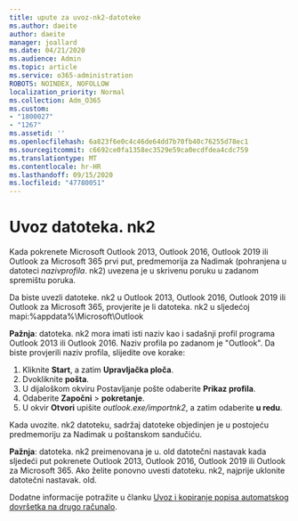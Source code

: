 ```yaml
---
title: upute za uvoz-nk2-datoteke
ms.author: daeite
author: daeite
manager: joallard
ms.date: 04/21/2020
ms.audience: Admin
ms.topic: article
ms.service: o365-administration
ROBOTS: NOINDEX, NOFOLLOW
localization_priority: Normal
ms.collection: Adm_O365
ms.custom:
- "1800027"
- "1267"
ms.assetid: ''
ms.openlocfilehash: 6a823f6e0c4c46de64dd7b70fb40c76255d78ec1
ms.sourcegitcommit: c6692ce0fa1358ec3529e59ca0ecdfdea4cdc759
ms.translationtype: MT
ms.contentlocale: hr-HR
ms.lasthandoff: 09/15/2020
ms.locfileid: "47780051"
---
```

# <a name="how-to-import-nk2-files"></a>Uvoz datoteka. nk2 

Kada pokrenete Microsoft Outlook 2013, Outlook 2016, Outlook 2019 ili Outlook za Microsoft 365 prvi put, predmemorija za Nadimak (pohranjena u datoteci *nazivprofila*. nk2) uvezena je u skrivenu poruku u zadanom spremištu poruka.

Da biste uvezli datoteke. nk2 u Outlook 2013, Outlook 2016, Outlook 2019 ili Outlook za Microsoft 365, provjerite je li datoteka. nk2 u sljedećoj mapi:%appdata%\Microsoft\Outlook

**Pažnja**: datoteka. nk2 mora imati isti naziv kao i sadašnji profil programa Outlook 2013 ili Outlook 2016. Naziv profila po zadanom je "Outlook". Da biste provjerili naziv profila, slijedite ove korake: 
1. Kliknite **Start**, a zatim **Upravljačka ploča**.
2. Dvokliknite **pošta**.
3. U dijaloškom okviru Postavljanje pošte odaberite **Prikaz profila**.
4. Odaberite **Započni**  >  **pokretanje**.
5. U okvir **Otvori** upišite *outlook.exe/importnk2*, a zatim odaberite **u redu**. 

Kada uvozite. nk2 datoteku, sadržaj datoteke objedinjen je u postojeću predmemoriju za Nadimak u poštanskom sandučiću.

**Pažnja**: datoteka. nk2 preimenovana je u. old datotečni nastavak kada sljedeći put pokrenete Outlook 2013, Outlook 2016, Outlook 2019 ili Outlook za Microsoft 365. Ako želite ponovno uvesti datoteku. nk2, najprije uklonite datotečni nastavak. old.

Dodatne informacije potražite u članku [Uvoz i kopiranje popisa automatskog dovršetka na drugo računalo](https://support.microsoft.com/help/2806550/how-to-import-nk2-files-into-outlook%).
